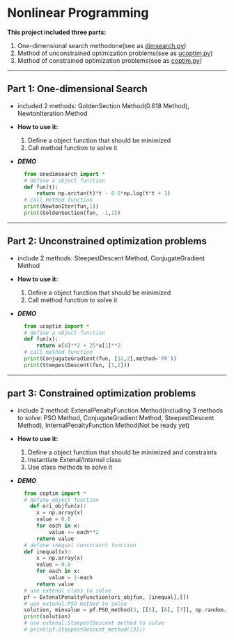 # Nonlinear Programming

**This project included three parts:**

1. One-dimensional search methodone(see as [dimsearch.py](onedimsearch.py))
2. Method of unconstrained optimization problems(see as [ucoptim.py](ucoptim.py))
3. Method of constrained optimization problems(see as [coptim.py](coptim.py))

---

## Part 1: One-dimensional Search

- included 2 methods: GoldenSection Method(0.618 Method), NewtonIteration Method

- **How to use it:**
  
  1. Define a object function that should be minimized
  2. Call method function to solve it

- ***DEMO***
  
  ```py
    from onedimsearch import *
    # define a object function
    def fun(t):
        return np.arctan(t)*t - 0.5*np.log(t*t + 1)
    # call method function
    print(NewtonIter(fun,1))
    print(GoldenSection(fun, -1,1))
    ```

---

## Part 2: Unconstrained optimization problems

- include 2 methods: SteepestDescent Method, ConjugateGradient Method
- **How to use it:**
  
  1. Define a object function that should be minimized
  2. Call method function to solve it
- ***DEMO***

  ```py
    from ucoptim import *
    # define a object function
    def fun(x):
        return x[0]**2 + 25*x[1]**2
    # call method function
    print(ConjugateGradient(fun, [32,2],method='FR'))
    print(SteepestDescent(fun, [1,2]))
  ```

---

## part 3: Constrained optimization problems

- include 2 method: ExtenalPenaltyFunction Method(including 3 methods to solve: PSO Method, ConjugateGradient Method, SteepestDescent Method), InternalPenaltyFunction Method(Not be ready yet)
- **How to use it:**
  
  1. Define a object function that should be minimized and constraints
  2. Instantiate Extenal/Internal class
  3. Use class methods to solve it

- ***DEMO***
  
  ```py
    from coptim import *
    # define object function
      def ori_objfun(x):
        x = np.array(x)
        value = 0.0
        for each in x:
            value += each**2
        return value
    # define inequal constraint function
    def inequal(x):
        x = np.array(x)
        value = 0.0
        for each in x:
            value = 1-each
        return value
    # use extenal class to solve
    pf = ExtenalPenaltyFunction(ori_objfun, [inequal],[])
    # use extenal.PSO method to solve
    solution, minvalue = pf.PSO_method(3, [[5], [6], [7]], np.random.rand(3,1), [1,1,1])
    print(solution)
    # use extenal.SteepestDescent method to solve
    # print(pf.SteepestDescent_method([3]))
    ```
